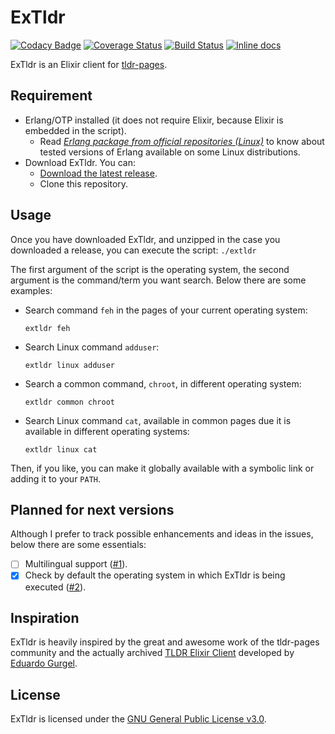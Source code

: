# ExTldr

[![Codacy Badge](https://api.codacy.com/project/badge/Grade/347f0c83749f42d0926fb286028a8f07)](https://app.codacy.com/manual/tldr-pages/extldr?utm_source=github.com&utm_medium=referral&utm_content=tldr-pages/extldr&utm_campaign=Badge_Grade_Settings)
[![Coverage Status](https://coveralls.io/repos/github/tldr-pages/extldr/badge.svg?branch=master)](https://coveralls.io/github/tldr-pages/extldr?branch=master)
[![Build Status](https://travis-ci.com/tldr-pages/extldr.svg?branch=master)](https://travis-ci.com/tldr-pages/extldr)
[![Inline docs](http://inch-ci.org/github/tldr-pages/extldr.svg?branch=HEAD&style=shields)](http://inch-ci.org/github/tldr-pages/extldr)

ExTldr is an Elixir client for [tldr-pages](https://github.com/tldr-pages/tldr).

## Requirement

  - Erlang/OTP installed (it does not require Elixir, because Elixir is embedded in the script).
    - Read [*Erlang package from official repositories (Linux)*](https://github.com/tldr-pages/extldr/wiki/Erlang-package-from-official-repositories-(Linux)) to know about tested versions of Erlang available on some Linux distributions.
  - Download ExTldr. You can:
    - [Download the latest release](https://github.com/tldr-pages/extldr/releases).
    - Clone this repository.

## Usage

Once you have downloaded ExTldr, and unzipped in the case you downloaded a release, you can execute the script: `./extldr`

The first argument of the script is the operating system, the second argument is the command/term you want search. Below there are some examples:

  - Search command `feh` in the pages of your current operating system:

    `extldr feh`

  - Search Linux command `adduser`:

    `extldr linux adduser`

  - Search a common command, `chroot`, in different operating system:

    `extldr common chroot`

  - Search Linux command `cat`, available in common pages due it is available in different operating systems:

    `extldr linux cat`

Then, if you like, you can make it globally available with a symbolic link or adding it to your `PATH`.

## Planned for next versions

Although I prefer to track possible enhancements and ideas in the issues, below there are some essentials:

  - [ ] Multilingual support ([#1](https://github.com/tldr-pages/extldr/issues/1)).
  - [x] Check by default the operating system in which ExTldr is being executed ([#2](https://github.com/tldr-pages/extldr/issues/2)).

## Inspiration

ExTldr is heavily inspired by the great and awesome work of the tldr-pages community and the actually archived [TLDR Elixir Client](https://github.com/edgurgel/tldr_elixir_client) developed by [Eduardo Gurgel](https://github.com/edgurgel).

## License

ExTldr is licensed under the [GNU General Public License v3.0](https://github.com/tldr-pages/extldr/blob/master/COPYING).
